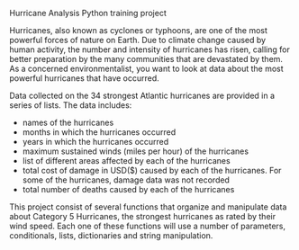 Hurricane Analysis
Python training project


Hurricanes, also known as cyclones or typhoons, are one of the most powerful forces of nature on Earth. Due to climate change caused by human activity, the number and intensity of hurricanes has risen, calling for better preparation by the many communities that are devastated by them. As a concerned environmentalist, you want to look at data about the most powerful hurricanes that have occurred.

Data collected on the 34 strongest Atlantic hurricanes are provided in a series of lists. The data includes:

-   names of the hurricanes
-   months in which the hurricanes occurred
-   years in which the hurricanes occurred
-   maximum sustained winds (miles per hour) of the hurricanes
-   list of different areas affected by each of the hurricanes
-   total cost of damage in USD($) caused by each of the hurricanes. For some of the hurricanes, damage data was not recorded 
-   total number of deaths caused by each of the hurricanes

This project consist of several functions that organize and manipulate data about Category 5 Hurricanes, the strongest hurricanes as rated by their wind speed. Each one of these functions will use a number of parameters, conditionals, lists, dictionaries and string manipulation.